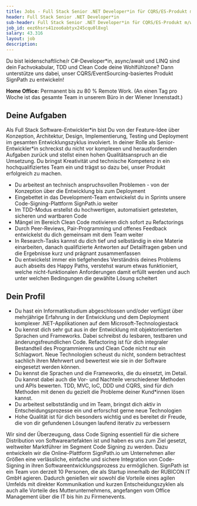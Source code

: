 ```yaml
---
title: Jobs - Full Stack Senior .NET Developer*in für CQRS/ES-Produkt m/w/d (Vollzeit oder Teilzeit ab 30h)
header: Full Stack Senior .NET Developer*in
sub-header: Full Stack Senior .NET Developer*in für CQRS/ES-Produkt m/w/d (Vollzeit oder Teilzeit ab 30h)
job_id: eez6hsrs41zoo6abtyx245cqu0l8xgl
salary: 43.316
layout: job
description:
---
```


Du bist leidenschaftliche/r C#-Developer\*in, async/await und LINQ sind dein Fachvokabular, TDD und Clean Code deine Wohlfühlzone? Dann unterstütze uns dabei, unser CQRS/EventSourcing-basiertes Produkt SignPath zu entwickeln!

**Home Office:** Permanent bis zu 80 % Remote Work. (An einen Tag pro Woche ist das gesamte Team in unserem Büro in der Wiener Innenstadt.)

## Deine Aufgaben

Als Full Stack Software-Entwickler\*in bist Du von der Feature-Idee über Konzeption, Architektur, Design, Implementierung, Testing und Deployment im gesamten Entwicklungszyklus involviert. In deiner Rolle als Senior-Entwickler\*in schreckst du nicht vor komplexen und herausfordernden Aufgaben zurück und stellst einen hohen Qualitätsanspruch an die Umsetzung. Du bringst Kreativität und technische Kompetenz in ein hochqualifiziertes Team ein und trägst so dazu bei, unser Produkt erfolgreich zu machen.

* Du arbeitest an technisch anspruchsvollen Problemen - von der Konzeption über die Entwicklung bis zum Deployment
* Eingebettet in das Development-Team entwickelst du in Sprints unsere Code-Signing-Plattform SignPath.io weiter
* Im TDD-Modus erstellst du hochwertigen, automatisiert getesteten, sicheren und wartbaren Code
* Mängel im Bereich Clean Code motivieren dich sofort zu Refactorings
* Durch Peer-Reviews, Pair-Programming und offenes Feedback entwickelst du dich gemeinsam mit dem Team weiter
* In Research-Tasks kannst du dich tief und selbständig in eine Materie einarbeiten, danach qualifizierte Antworten auf Detailfragen geben und die Ergebnisse kurz und prägnant zusammenfassen
* Du entwickelst immer ein tiefgehendes Verständnis deines Problems auch abseits des Happy Paths, verstehst warum etwas funktioniert, welche nicht-funktionalen Anforderungen damit erfüllt werden und auch unter welchen Bedingungen die gewählte Lösung scheitert

## Dein Profil

* Du hast ein Informatikstudium abgeschlossen und/oder verfügst über mehrjährige Erfahrung in der Entwicklung und dem Deployment komplexer .NET-Applikationen auf dem Microsoft-Technologiestack
* Du kennst dich sehr gut aus in der Entwicklung mit objektorientierten Sprachen und Frameworks. Dabei schreibst du lesbaren, testbaren und änderungsfreundlichen Code. Refactoring ist für dich integraler Bestandteil des Programmierens und Clean Code nicht nur ein Schlagwort. Neue Technologien scheust du nicht, sondern betrachtest sachlich ihren Mehrwert und bewertest wie sie in der Software eingesetzt werden können.
* Du kennst die Sprachen und die Frameworks, die du einsetzt, im Detail. Du kannst dabei auch die Vor- und Nachteile verschiedener Methoden und APIs bewerten. TDD, MVC, IoC, DDD und CQRS, sind für dich Methoden mit denen du gezielt die Probleme deiner Kund\*innen lösen kannst.
* Du arbeitest selbstständig und im Team, bringst dich aktiv in Entscheidungsprozesse ein und erforschst gerne neue Technologien
* Hohe Qualität ist für dich besonders wichtig und es bereitet dir Freude, die von dir gefundenen Lösungen laufend iterativ zu verbessern

Wir sind der Überzeugung, dass Code Signing essentiell für die sichere Distribution von Softwareartefakten ist und haben es uns zum Ziel gesetzt, weltweiter Marktführer im Segment Code Signing zu werden. Dazu entwickeln wir die Online-Plattform SignPath.io um Unternehmen aller Größen eine verlässliche, einfache und sichere Integration von Code-Signing in ihren Softwareentwicklungsprozess zu ermöglichen. SignPath ist ein Team von derzeit 10 Personen, die als Startup innerhalb der RUBICON IT GmbH agieren. Dadurch genießen wir sowohl die Vorteile eines agilen Umfelds mit direkter Kommunikation und kurzen Entscheidungszyklen als auch alle Vorteile des Mutterunternehmens, angefangen vom Office Management über die IT bis hin zu Firmenevents.
